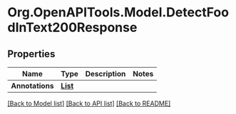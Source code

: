 # Org.OpenAPITools.Model.DetectFoodInText200Response

## Properties

Name | Type | Description | Notes
------------ | ------------- | ------------- | -------------
**Annotations** | [**List<DetectFoodInText200ResponseAnnotationsInner>**](DetectFoodInText200ResponseAnnotationsInner.md) |  | 

[[Back to Model list]](../README.md#documentation-for-models) [[Back to API list]](../README.md#documentation-for-api-endpoints) [[Back to README]](../README.md)


